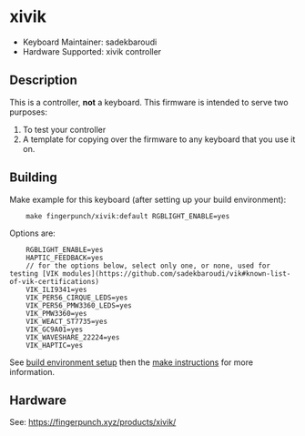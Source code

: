 # xivik

* Keyboard Maintainer: sadekbaroudi
* Hardware Supported: xivik controller

## Description

This is a controller, **not** a keyboard. This firmware is intended to serve two purposes:
1) To test your controller
2) A template for copying over the firmware to any keyboard that you use it on.

## Building

Make example for this keyboard (after setting up your build environment):
```
    make fingerpunch/xivik:default RGBLIGHT_ENABLE=yes
```

Options are:
```
    RGBLIGHT_ENABLE=yes
    HAPTIC_FEEDBACK=yes
    // for the options below, select only one, or none, used for testing [VIK modules](https://github.com/sadekbaroudi/vik#known-list-of-vik-certifications)
    VIK_ILI9341=yes
    VIK_PER56_CIRQUE_LEDS=yes
    VIK_PER56_PMW3360_LEDS=yes
    VIK_PMW3360=yes
    VIK_WEACT_ST7735=yes
    VIK_GC9A01=yes
    VIK_WAVESHARE_22224=yes
    VIK_HAPTIC=yes
```

See [build environment setup](https://docs.qmk.fm/#/getting_started_build_tools) then the [make instructions](https://docs.qmk.fm/#/getting_started_make_guide) for more information.

## Hardware

See:
https://fingerpunch.xyz/products/xivik/
